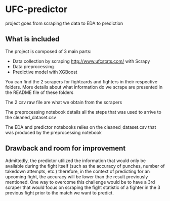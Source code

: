 # UFC-predictor
project goes from scraping the data to EDA to prediction


## What is included
The project is composed of 3 main parts:
- Data collection by scraping http://www.ufcstats.com/ with Scrapy
- Data preprocessing
- Predictive model with XGBoost

You can find the 2 scrapers for fightcards and fighters in their respective folders. More details about what information do we scrape are presented in the README file of these folders

The 2 csv raw file are what we obtain from the scrapers

The preprocessing notebook details all the steps that was used to arrive to the cleaned_dataset.csv

The EDA and predictor notebooks relies on the cleaned_dataset.csv that was produced by the preprocessing notebook

## Drawback and room for improvement
Admittedly, the predictor utilized the information that would only be available during the fight itself (such as the accuracy of punches, number of takedown attempts, etc.) therefore, in the context of predicting for an upcoming fight, the accuracy will be lower than the result previously mentioned.
One way to overcome this challenge would be to have a 3rd scraper that would focus on scraping the fight statistic of a fighter in the 3 previous fight prior to the match we want to predict.
